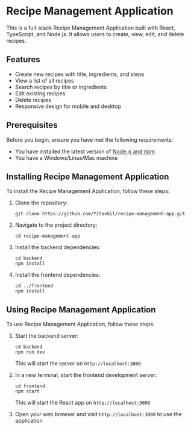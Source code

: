 # Recipe Management Application

This is a full-stack Recipe Management Application built with React, TypeScript, and Node.js. It allows users to create, view, edit, and delete recipes.

## Features

- Create new recipes with title, ingredients, and steps
- View a list of all recipes
- Search recipes by title or ingredients
- Edit existing recipes
- Delete recipes
- Responsive design for mobile and desktop

## Prerequisites

Before you begin, ensure you have met the following requirements:

- You have installed the latest version of [Node.js and npm](https://nodejs.org/en/download/)
- You have a Windows/Linux/Mac machine

## Installing Recipe Management Application

To install the Recipe Management Application, follow these steps:

1. Clone the repository:
   ```
   git clone https://github.com/YitavGil/recipe-management-app.git
   ```
2. Navigate to the project directory:
   ```
   cd recipe-management-app
   ```
3. Install the backend dependencies:
   ```
   cd backend
   npm install
   ```
4. Install the frontend dependencies:
   ```
   cd ../frontend
   npm install
   ```

## Using Recipe Management Application

To use Recipe Management Application, follow these steps:

1. Start the backend server:
   ```
   cd backend
   npm run dev
   ```
   This will start the server on `http://localhost:3000`

2. In a new terminal, start the frontend development server:
   ```
   cd frontend
   npm start
   ```
   This will start the React app on `http://localhost:3000`

3. Open your web browser and visit `http://localhost:3000` to use the application


